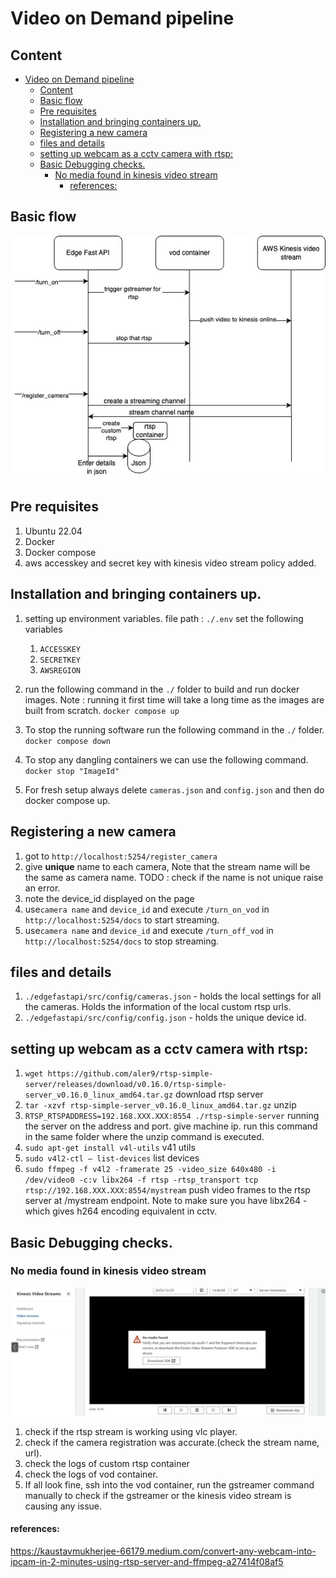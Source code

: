 # Video on Demand pipeline

## Content
- [Video on Demand pipeline](#video-on-demand-pipeline)
  - [Content](#content)
  - [Basic flow](#basic-flow)
  - [Pre requisites](#pre-requisites)
  - [Installation and bringing containers up.](#installation-and-bringing-containers-up)
  - [Registering a new camera](#registering-a-new-camera)
  - [files and details](#files-and-details)
  - [setting up webcam as a cctv camera with rtsp:](#setting-up-webcam-as-a-cctv-camera-with-rtsp)
  - [Basic Debugging checks.](#basic-debugging-checks)
    - [No media found in kinesis video stream](#no-media-found-in-kinesis-video-stream)
      - [references:](#references)


## Basic flow

![](./docs/only_vod-basicflow.jpg)

## Pre requisites

1. Ubuntu 22.04
2. Docker
3. Docker compose
4. aws accesskey and secret key with kinesis video stream policy added.

## Installation and bringing containers up.
1. setting up environment variables.  file path : `./.env` set the following variables
   1. `ACCESSKEY`
   2. `SECRETKEY`
   3. `AWSREGION`

2. run the following command in the `./` folder to build and run docker images. Note : running it first time will take a long time as the images are built from scratch. 
   `docker compose up`

3. To stop the running software run the following command in the `./` folder.
    `docker compose down`

4. To stop any dangling containers we can use the following command.
   `docker stop "ImageId"`

5. For fresh setup always delete `cameras.json` and `config.json` and then do docker compose up.

## Registering a new camera

1. got to `http://localhost:5254/register_camera`
2. give **unique** name to each camera, Note that the stream name will be the same as camera name. TODO : check if the name is not unique raise an error.
3. note the device_id displayed on the page
4. use`camera name` and `device_id` and execute `/turn_on_vod` in `http://localhost:5254/docs` to start streaming.
5.  use`camera name` and `device_id` and execute `/turn_off_vod` in `http://localhost:5254/docs` to stop streaming.

## files and details

1. `./edgefastapi/src/config/cameras.json` -  holds the local settings for all the cameras. Holds the information of the local custom rtsp urls.
2. `./edgefastapi/src/config/config.json`  -  holds the unique device id.


## setting up webcam as a cctv camera with rtsp:

1. `wget https://github.com/aler9/rtsp-simple-server/releases/download/v0.16.0/rtsp-simple-server_v0.16.0_linux_amd64.tar.gz` download rtsp server 
2. `tar -xzvf rtsp-simple-server_v0.16.0_linux_amd64.tar.gz` unzip
3. `RTSP_RTSPADDRESS=192.168.XXX.XXX:8554 ./rtsp-simple-server` running the server on the address and port. give machine ip. run this command in the same folder where the unzip command is executed.
4. `sudo apt-get install v4l-utils` v41 utils
5. `sudo v4l2-ctl — list-devices` list devices
6. `sudo ffmpeg -f v4l2 -framerate 25 -video_size 640x480 -i /dev/video0 -c:v libx264 -f rtsp -rtsp_transport tcp rtsp://192.168.XXX.XXX:8554/mystream` push video frames to the rtsp server at /mystream endpoint. Note to make sure you have libx264 -which gives h264 encoding equivalent in cctv.

## Basic Debugging checks.

### No media found in kinesis video stream
![](./docs/Screenshot1.png)
1. check if the rtsp stream is working using vlc player.
2. check if the camera registration was accurate.(check the stream name, url).
3. check the logs of custom rtsp container
4. check the logs of vod container.
5. If all look fine, ssh into the vod container, run the gstreamer command manually to check if the gstreamer or the kinesis video stream is causing any issue.

#### references:
https://kaustavmukherjee-66179.medium.com/convert-any-webcam-into-ipcam-in-2-minutes-using-rtsp-server-and-ffmpeg-a27414f08af5
